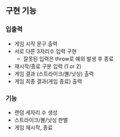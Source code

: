 ## 구현 기능

### 입출력

- 게임 시작 문구 출력
- 서로 다른 3자리수 입력 구현
  - 잘못된 입력은 throw로 예외 발생 후 종료
- 재시작/종료 구분 입력 (1 or 2)
- 게임 결과 (스트라이크/볼/낫싱) 출력
- 게임 최종 결과(게임 종료) 출력

### 기능

- 랜덤 세자리 수 생성
- 스트라이크/볼/낫싱 판별
- 게임 재시작, 종료
